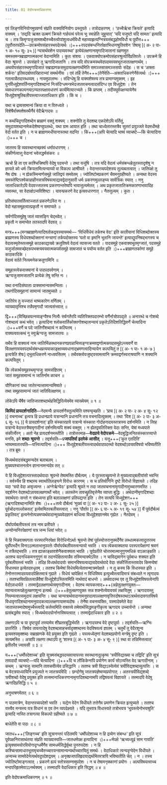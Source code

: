 ```yaml
---
title: 01 वेदोपक्रमाधिकरणम्

---
```


एवं लिङ्गविनियोगमुपवर्ण्य संप्रति वाक्यविनियोगः प्रस्तूयते । तत्रोदाहरणम् । ‘उच्चैर्ऋचा क्रियते’ इत्यादि वाक्यम् । ‘तद्यदि ऋक्त उल्बणं क्रियते गार्हपत्यं परेत्य भूः स्वाहेति जुहुयात्’ ‘यदि यजुष्टो यदि सामतः’ इत्यादि च । तत्र किमृग्यजुःसामशब्दैरुच्चैस्त्वोपांशुत्वधर्मविधौ महाव्याहृत्यग्नित्रयसंबद्धहोमविधौ च पूर्वोत्त+++(पूर्वोत्तरपदेति—उपक्रमोपसंहारस्थपदेत्यर्थः ।)+++रपदसंबन्धनिरपेक्षाभिधानश्रुतिवशेन ‘तेषामृ \[( अ॰ २ पा॰ १ अ॰ १० सू॰ ३५ )\] ग्यत्रार्थवशेन पादव्यवस्था’ इत्येवंलक्षणानामृगादिजातानां ग्रहणमुत समस्तमन्त्रब्राह्मणात्मकानां वेदानामिति । कुतः संशयः । एकवाक्योपक्रमोपसंहारश्रुत्योर्विप्रतिपत्तेः । उपक्रमे हि वेदाः श्रूयन्ते । उपसंहारे तु ऋगादिजातानि । तत्र यदि वोपक्रमस्थवेदपदमवयवभूतजातलक्षणार्थम् । अथवोपसंहारस्थमृगादिजातं सब्राह्यणकसमुदायलक्षणार्थमिति समञ्जसासमञ्जसयोः संदेहः । स च ‘अक्ताः शर्कराः’ इतिवदाक्षेपपरिहाराभ्यां समर्थनीयः । एवं तर्हि तेनैव+++(तेनैवेति—अक्ताधिकरणेनैवेत्यर्थः ।)+++ गतत्वान्नैतदारब्धव्यम् । नायमुपालम्भः । संदिग्धेषु हि वाक्यशेषस्य तत्र प्रामाण्यमुक्तम् । इह पुनर्विध्युद्देशवर्तिनामृगादिशब्दानां निःसंदिग्धमन्त्रभेदजातवचनत्वादसंदिग्ध एव विध्युद्देशः । तेन व्यवधारणकल्पनयाऽन्यतरपक्षावधारणं कार्यमित्यारभ्यते । किं प्राप्तम् । तदीयपूर्वपक्षन्यायेनैव विध्युद्देशश्रुतिबलीयस्त्वाज्जाताधिकार इति । किं च ।

यथा च द्रव्यसामान्यं क्रिया वा न विरुध्यते ।  
विशेषैर्वाक्यशेषस्थैर्नैवं वेदैर्ऋगादयः ॥  


न कथंचिदृगादिशब्देन ब्राह्मणं वक्तुं शक्यम् । शक्नोति तु वेदशब्द एकदेशेऽपि वर्तितुं, समुदायशब्दानामेकदेशेष्वप्युपलब्धेः, यथा ग्राम आयात इति । तथा चाध्येतारस्तत्रैव सुतरां प्रयुञ्जते वेदमधीमहे वेदो वर्तत इति । न च ब्राह्मणमधीयानास्तथा वदन्ति । किं+++(अपि चेत्यादि भाष्यं व्याचष्टे—किं चेत्यादिना ।)+++ च ।

जातस्य हि व्यवस्थानाच्छक्यं धर्मावधारणम् ।  
संकीर्णत्वात्तु वेदानां भवेत्तद्धर्मसंकरः ॥  


ऋचो हि ता एव काश्चित्त्रिष्वपि वेदेषु पठ्यन्ते । तथा यजूंषि । तत्र यदि वेदत्वं धर्मसंबन्धहेतुतस्तादृशेषु न ज्ञायते को धर्मः क्रियतामित्यन्याय्यो वा विकल्प आश्रीयते । वेदान्तरव्यपदेशस्य तुल्यबलत्वात् । जातिपक्षे तु नैष दोषः । न ह्येकस्मिन्वर्णसमूहे जातिद्वयं समवेतम् । ज्योतिष्टोमप्रकरणं चैवमनुग्रहीष्यते । अन्यथा वेदस्य समस्तेष्टिपश्वेकाहाहीनसत्रविषयत्वाद्यावद्वेदानुसारी धर्मः प्रकरणमुल्लङ्घ्य सार्वत्रिकः स्यात् । ननु जाताधिकारेऽपि वेदवज्जातस्य प्रकरणान्तरेष्वपि भावात्तुल्यमेतत् । अथ प्रकृतजातातिक्रमकारणाभावादिह व्यवस्था, सा वेदपक्षेऽप्यविशिष्टा । यावन्प्रकरणे वेद इत्यवधारणात् । नैतत्तुल्यम् । कुतः ।

प्रतिसंघातवर्तित्वाज्जातं प्रकरणेऽस्ति नः ।  
वेदो महासमूहत्वात्प्रकृतौ न समाप्यते ॥  


सर्वर्गादिसमूहेषु जातं व्यासङ्गि चेद्भवेत् ।  
प्रकृतौ न समाप्येत ततस्तदपि वेदवत् ॥  


मन्त्र+++(मन्त्रब्राह्मणेत्यादिश्लोकद्वयस्यायमर्थः— ‘विधिर्विधेयं तर्कश्च वेदः’ इति कातीयानां विधिशब्दोक्तस्य ब्राह्मणस्य विधेयशब्दोक्तानां मन्त्राणां तर्कपदोक्तस्य ‘यतो वा इमानि भूतानि जायन्ते’ इत्याद्युपनिषद्भागस्य च वेदत्वस्मृतेस्तत्समूहे काठकाद्याख्ये क्रतुविषये वेदत्वं व्यासज्य वतते । पादसमूहे एकवाक्यभूतमृग्जातं, पदसमूहे यजुर्जातमवच्छेदरूपभक्त्यवयवात्मकपर्वसमूहे सामजातं च पर्याप्य वर्तत इति ।)+++ब्राह्मणतर्काणां समूहे काठकादिके ।  
वेदत्वं वर्तते नित्यमनेकक्रतुगामिनि ॥  


समूहास्त्वेकवाक्यानां ये पादपदपर्वणाम् ।  
ऋग्यजुःसामजातानि प्रत्येकं तेषु सन्ति नः ।  


यथा वनादिसंघाताः प्राक्सामान्यसमन्विताः ।  
तथर्गादिसमूहानां सामान्यं जातमुच्यते ॥  


जातिरेव तु यज्जातं भाष्यकारेण वर्णितम् ।  
व्याख्यातृभिश्च तन्नैवमृगादौ जात्यसंभवात् ॥  


द्वि+++(विच्छिन्नयत्नव्यङ्ग्यैश्च नित्यैः सर्वगतैरपि व्यतिरिक्तपदारम्भो वर्णैर्नात्रोपपद्यते ॥ अनारब्धे च गोशब्दे गोशब्दत्वं कथं भवेत् । इत्यादिना श्लोकवार्तिकोक्तगोशब्दत्वन्यायं प्रकृतेऽतिदिशतिद्धिवर्णे चेत्यादिना ।)+++वर्णे च पदे जातिर्गोशब्दत्वं न कल्पितम् ।  
वाक्यत्ववत्कथं नु स्युर्ऋग्यजुः सामजातयः ॥  


यथैव हि वाक्यत्वं नाम जातिर्भिन्नस्थानकरणप्रपन्नाभिव्यङ्ग्यक्रमवद्वर्णात्मकपदसमूहेऽन्त्यवर्णे वा विलक्षणावयवपदार्थसंबन्धप्रत्ययाकाङ्क्षाव्यवधानाद्भ्रमणत्वादिन्यायेन कल्पयितुं त \[( अ॰ १ पा॰ १ अ॰ ७ ) इत्यत्रेति शेषः\] द्भूताधिकरणे नाध्यवसितम् । तथैवर्क्त्वयजुष्ट्वसामत्वानि क्रमवद्वर्णस्वराश्रयाणि न शक्यानि कल्पयितुम् ।

किं त्वेकार्थसमूहस्थमृग्यजुः सामसंज्ञितम् ।  
जातं समूहसामान्यं न जातिर्नाम काचन ॥  


यौगिकानां यथा जातेरन्यत्सामान्यमिष्यते ।  
तथा समूहसामान्यं जातं जातिविलक्षणम् ॥  


लोकेऽपि चैषैव जातिजातशब्दार्थप्रसिद्धिरित्येवमेव व्याख्येयम् ॥ १ ॥

**किमिदं प्रायदर्शनादिति**—नेदमन्यैः प्रायदर्शनैस्तुल्यमिति पश्यन्पृच्छति । ‘प्राय \[( अ॰ २ पा॰ २ अ॰ ४ सू॰ १२ )\] वचनाच्च’ इत्यत्र हि प्रधानप्राये यत्रान्यानि प्रधानानि तत्र वचनादित्युक्तम् । तथा ‘विश \[( अ॰ २ पा॰ ३ अ॰ ६ सू॰ १६ )\] ये प्रायदर्शनात्’ इति संस्कारप्राये यत्रान्ये संस्कारा गोदोहनादयस्तत्रास्य दर्शनमिति । न त्विह यत्रान्ये वेदास्तत्रैषामृगादीनां दर्शनमित्यपि शक्यं वक्तुम् । न ह्येतद्व्यतिरिक्ता वेदाः सन्ति, येषां मध्यपाते संकीर्त्येरन् । अतो नेह प्रायदर्शनमस्तीति । तत्रोत्तरमाह—**वेदप्राये वेदोपक्रमे**—वेदबुद्धिजनितसंस्कारव्याप्ते मनसि, इमे **शब्दाः श्रूयन्ते** । तद्दर्शयति—प्र**जापतिर्वा इदमेकं आसीत्** । यत्तु+++(‘कुत एतदिति’ भाष्यमवतारयति—यत्त्वित्यादिना ।)+++ विध्युद्देशबलीयस्त्वादर्थवादपदस्थो वेदशब्दोऽवयवविषयो भविष्यतीति । तत्र ब्रूमः ।

विध्यर्थवादसंबद्धमन्यदेव बलाबलम् ।  
मुख्यपश्चात्तनत्वेन ज्ञानानामन्यदेव तत् ॥  


ये हि विध्युद्देशात्परस्तादर्थवादाः श्रूयन्ते तेषामस्ति दौर्बल्यम् । ये पुरस्ताच्छ्रूयन्ते ते मुख्यत्वाद्बलीयांसो भवन्ति । सर्वस्यैव हि शब्दस्य स्वार्थातिलङ्घने विरोधः कारणम् । स च प्रतियोगिनि दृष्टे विरोधो विज्ञायते । तदिह यदा ‘त्रयो वेदा असृज्यन्त । अग्नेर्ऋग्वेदः’ इत्यादि श्रूयते न तदा जातवचनानामृगादीनामुच्चारणमस्ति । यद्दर्शनेन वेदशब्दोऽवयवलक्षणार्थो भवेत् । अतस्तेन तावच्छ्रुतिवृत्तेनैव व्याप्ता बुद्धिः । अथेदानीमृगादिशब्दाः स्वार्थपराः सन्तो न संबध्यन्त इति बलाल्लक्षणां प्रतिपद्यन्त इति । तेन सत्यपि विध्युद्देशग+++(ऋगादिशब्दानामिति शेषः ।)+++तत्वे दौर्बल्यं ‘मुख्यं वा \[( अ॰ १२ पा॰ २ अ॰ ८ सू॰ २५ )\]  पूर्वचोदनाल्लोकवत्’ इत्येवमितरबलीयस्त्वात् । ननु ‘पौर्वाप \[( अ॰ ६ पा॰ ५ अ॰ १९ सू॰ ५४ )\] र्ये पूर्वदौर्बल्यं प्रकृतिवत्’ इत्यनेनोत्पन्नमप्यर्थवादान्मुख्यवेदज्ञानं बाधित्वा विध्युद्देशज्ञानमेव गृह्येत । नैतदेवम् ।

पौर्वापर्यबलीयस्त्वं तत्र नाम प्रतीयते ।  
अन्योन्यनिरपेक्षाणां यत्र जन्म धियां भवेत् ॥  


ये हि भिन्नवाक्यगताः परस्परनिरपेक्षा विरोधिनोऽर्थाः श्रूयन्ते तेषां पूर्वस्योत्तरानुपमर्देनैव लब्धात्मकत्वादुत्तरस्य पूर्वोपभर्देन विनाऽऽत्मलाभानुपपत्तेः पौर्वापर्यबलीयस्त्वन्यायो भवति । यत्र त्वेकवाक्यतया परस्परापेक्षाणां श्रवणं न तत्रैतद्भवति । तत्र ह्याकाङ्क्षावशेनैकवाक्यता भवति । पूर्वप्रतीते चोत्तरमात्मानुगुणमधिकं वाऽकाङ्क्षति । अतश्च यदनधिकमननुगुणं वा तदनपेक्षितत्वान्नैव तस्मिन्वाक्येऽस्ति । न चाविद्यमानेन पूर्वबाधः शक्यत इति पूर्वबलीयस्त्वं भवति । तदिह विध्यर्थवादयोः समानविषयत्वाद्यावदेवार्थवादे वेदाः संकीर्त्तितास्तावदेव किमप्येषां विधास्यत इत्येतदवधृतम् । ततश्च किमेषां विधेयमित्येतावन्मात्रमपेक्षते । न तु कस्य किं विधास्यत इति । तेनोत्तरस्मादवयवादपेक्षितमात्रं गृह्यते । विधेयं चापेक्षितं न विधिविषय इत्युच्चैस्त्वादिमात्रं संबध्यते न त्वृगादयः । ततश्चाविवक्षितत्वान्नैवैषां विध्युद्देशेऽस्तित्वमिति नार्थवादं बाधन्ते । अर्थवादस्थ एव तु विध्युद्देशविषयत्वेनापि वेदोऽवधार्यते । तस्माद्वेदलक्षणार्थत्वमृगादीनाम् । वेदश्च व्यापकत्वाद+++(अहेतुलक्षणयुक्तः—व्याप्यत्वरूपहेतुलक्षणशून्य इत्यर्थः ।)+++हेतुलक्षणयुक्तः सन्न शक्नोत्येवावयवं लक्षयितुम् । ऋगादयस्तु नियम्यत्वात्समुदायं लक्षयन्ति । यथा चान्यत्रार्थवादानामनुवादत्वाल्लक्षणावृत्तिरदोषस्तथाऽत्रार्थवादावगतविषये विधावृगादिशब्दानामनुवादकत्वाल्लक्षणायामप्यदोषः । तेनैषा वचनव्यक्तिः, यस्मादेवमेते वेदा जातास्तस्मादेषामुच्चैस्त्वादि कर्तव्यमिति वक्तव्ये तमेवार्थसिद्धमङ्गीकृत्य ऋगादय उच्चार्यन्ते । अन्यथा ह्यसंबद्धमेव स्यात् । विध्यर्थवादयोर्नानाविषयत्वात् । तस्माद्वेदाधिकार इति ॥ २ ॥

लक्षणाऽपि च या दृष्टपूर्वा तस्यामेव शीघ्रतरबुद्धिर्भवति । ऋगादयश्च वेदे दृष्टपूर्वाः । तद्दर्शयति—ऋग्भिः प्रातरिति । त्रिष्वेव तावत्पादेषु वेदशब्दसाहचर्यादृक्शब्दस्य वेदविषयत्वं ज्ञातम् । चतुर्थे तु वेदैरशून्य इत्यवश्यमृक्शब्दः सब्राह्मणके वेदे प्रयुक्त इति गृह्यते । यस्त्वध्येतृणां वेदशब्दप्रयोगो मन्त्रेषु दृष्ट इति । सत्यमस्ति । अत्रापि लक्षणा तथाऽपि तु ‘शास्त्र \[( अ॰ १ पा॰ ३ अ॰ ४ सू॰ ९ )\] स्था वा तन्निमित्तत्वात्’ इतीतरैव ज्यायसी ॥ ३ ॥

य+++(‘धर्मोपदेशाच्च’ इति सूत्रमसंबद्धपदव्यवायापत्त्या स्वस्थानादुत्कृष्य ‘त्रयीविद्याख्या च तद्विदि’ इति सूत्रं तावदादौ व्याचष्टे—यदि चेत्यादिना ।)+++दि च लौकिकेनापि प्रयोगेण कार्यं सोऽप्यस्ति वेद ऋगादीनाम् । कथम् । ऋग्यजुः सामानि तावत्त्रयीत्येव प्रसिद्धानि । ततश्च त्रयी विद्याऽस्येत्येवं त्रयीविद्यशब्दव्युत्पत्तिः । स च वेदत्रयाध्यायिनि प्रयुज्यते न जातत्रयविदि । छन्दोगेषु जातत्रयज्ञेष्वप्यप्रयोगात् । अतस्त्रयीविद्यशब्दे त्रयीशब्दो वेदेषु प्रयुक्त इति तत्समानाधिकरणानामृगादिशब्दानामपि तद्विषयत्वं विज्ञायते । तस्मादपि वेदेषु ऋगादिप्रसिद्धिः॥ ५ ॥

अनुभाषणमेतत् ॥ ६ ॥

न पाठमात्रेण, वेदान्तरव्यपदेशो भवति । यद्येन वेदेन विधीयते तत्तेनैव प्रमाणेन क्रियत इत्युच्यते । ततश्च यस्यैव मन्त्रस्य यत्र विधानं स एव तेन व्यपदेक्ष्यते । यदि तूभयत्र विधास्यते तत्रोभयत्र ‘भूयस्त्वेनोभयश्रुति’ इत्यादि नास्ति तत्रागत्या विकल्पो ग्रहीष्यते ॥ ७ ॥

बाधेतेति वा पाठः ॥ ८ ॥

जातध+++(‘लिङ्गच्च’ इति सूत्रानन्तरं पठितमपि ‘धर्मोपदेशाच्च न हि द्रव्येण संबन्धः’ इति सूत्रं पूर्वपक्षनिरासाथंतया संप्रति व्याख्यास्यति—जातधर्मपक्ष इत्यादिना ।)+++र्मपक्षे ‘ऋच्यध्यूढं साम गायति’ इत्यृक्सामयोरवियोगादृग्धर्मेणैव सामधर्मसिद्धेर्वृथा पुनरुपदेशः । न हि कश्चित्सामाधारभूतामृचच्चैरुच्चारयन्सामान्यन्यथोच्चारयितुं समर्थः । वेदाधिकारे त्वन्यदृग्वेदेन विधीयते । अन्यच्च सामवेदेनेत्यर्थवदुपदेशद्वयम् । अनृक्प्रजापतिहृदयाद्यर्थमितरत्रापि भविष्यतीति चेत् । न । तस्य ज्योतिष्टोमाङ्गत्वात् । प्रकरणे ह्ययं स्तोत्रसाम्नामुपदेशः । न च तेषामनृक्काणां प्रयोगः । अल्पविषयत्वाच्च मन्दपरिहृतमेवाऽऽनर्थक्यम् । तस्मादपि वेदाधिकार इति सिद्धम् ॥ ४ ॥

इति वेदोपक्रमाधिकरणम् ॥ १ ॥
